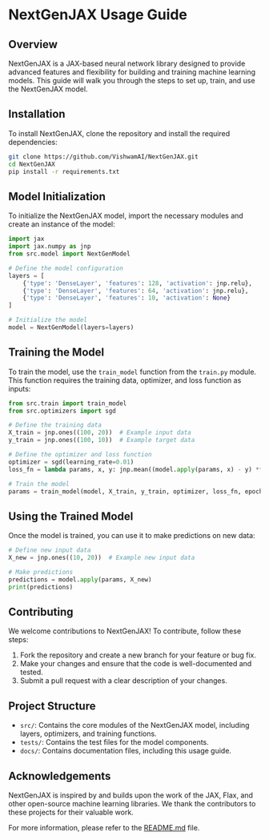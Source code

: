 # NextGenJAX Usage Guide

## Overview
NextGenJAX is a JAX-based neural network library designed to provide advanced features and flexibility for building and training machine learning models. This guide will walk you through the steps to set up, train, and use the NextGenJAX model.

## Installation
To install NextGenJAX, clone the repository and install the required dependencies:
```bash
git clone https://github.com/VishwamAI/NextGenJAX.git
cd NextGenJAX
pip install -r requirements.txt
```

## Model Initialization
To initialize the NextGenJAX model, import the necessary modules and create an instance of the model:
```python
import jax
import jax.numpy as jnp
from src.model import NextGenModel

# Define the model configuration
layers = [
    {'type': 'DenseLayer', 'features': 128, 'activation': jnp.relu},
    {'type': 'DenseLayer', 'features': 64, 'activation': jnp.relu},
    {'type': 'DenseLayer', 'features': 10, 'activation': None}
]

# Initialize the model
model = NextGenModel(layers=layers)
```

## Training the Model
To train the model, use the `train_model` function from the `train.py` module. This function requires the training data, optimizer, and loss function as inputs:
```python
from src.train import train_model
from src.optimizers import sgd

# Define the training data
X_train = jnp.ones((100, 20))  # Example input data
y_train = jnp.ones((100, 10))  # Example target data

# Define the optimizer and loss function
optimizer = sgd(learning_rate=0.01)
loss_fn = lambda params, x, y: jnp.mean((model.apply(params, x) - y) ** 2)

# Train the model
params = train_model(model, X_train, y_train, optimizer, loss_fn, epochs=10)
```

## Using the Trained Model
Once the model is trained, you can use it to make predictions on new data:
```python
# Define new input data
X_new = jnp.ones((10, 20))  # Example new input data

# Make predictions
predictions = model.apply(params, X_new)
print(predictions)
```

## Contributing
We welcome contributions to NextGenJAX! To contribute, follow these steps:
1. Fork the repository and create a new branch for your feature or bug fix.
2. Make your changes and ensure that the code is well-documented and tested.
3. Submit a pull request with a clear description of your changes.

## Project Structure
- `src/`: Contains the core modules of the NextGenJAX model, including layers, optimizers, and training functions.
- `tests/`: Contains the test files for the model components.
- `docs/`: Contains documentation files, including this usage guide.

## Acknowledgements
NextGenJAX is inspired by and builds upon the work of the JAX, Flax, and other open-source machine learning libraries. We thank the contributors to these projects for their valuable work.

For more information, please refer to the [README.md](../README.md) file.
